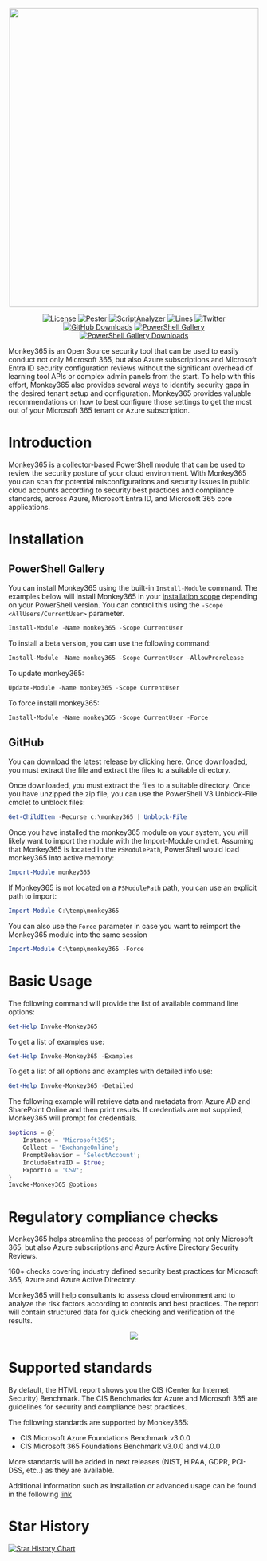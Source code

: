 <p align="center">
  <img src="https://user-images.githubusercontent.com/5271640/181045413-1d17333c-0533-404a-91be-2070ccc6ee29.png" width="500" height="600" />
</p>
<p align="center">
  <a href="https://github.com/silverhack/monkey365"><img alt="License" src="https://img.shields.io/github/license/silverhack/monkey365"></a>
  <a href="https://github.com/silverhack/monkey365"><img alt="Pester" src="https://github.com/silverhack/monkey365/actions/workflows/pester.yml/badge.svg"></a>
  <a href="https://github.com/silverhack/monkey365"><img alt="ScriptAnalyzer" src="https://github.com/silverhack/monkey365/actions/workflows/scriptanalyzer.yml/badge.svg"></a>
  <a href="https://github.com/silverhack/monkey365"><img alt="Lines" src="https://img.shields.io/endpoint?url=https://ghloc.vercel.app/api/silverhack/monkey365/badge?filter=.ps1$,.psm1$&style=flat&logoColor=white&label=Lines%20of%20Code"></a>
  <a href="https://twitter.com/tr1ana"><img alt="Twitter" src="https://img.shields.io/twitter/follow/tr1ana?style=social"></a>
  <a href="https://github.com/silverhack/monkey365/releases"><img alt="GitHub Downloads" src="https://img.shields.io/github/downloads/silverhack/monkey365/total"></a>
  <a href="https://www.powershellgallery.com/packages/monkey365"><img alt="PowerShell Gallery" src="https://img.shields.io/powershellgallery/v/monkey365.svg?label=latest+version"></a>
  <a href="https://www.powershellgallery.com/packages/monkey365"><img alt="PowerShell Gallery Downloads" src="https://img.shields.io/powershellgallery/dt/monkey365.svg?label=downloads"></a>
</p>

<p
  <i>Monkey365</i> is an Open Source security tool that can be used to easily conduct not only Microsoft 365, but also Azure subscriptions and Microsoft Entra ID security configuration reviews without the significant overhead of learning tool APIs or complex admin panels from the start. To help with this effort, Monkey365 also provides several ways to identify security gaps in the desired tenant setup and configuration. Monkey365 provides valuable recommendations on how to best configure those settings to get the most out of your Microsoft 365 tenant or Azure subscription.
</p>

# Introduction

Monkey365 is a collector-based PowerShell module that can be used to review the security posture of your cloud environment. With Monkey365 you can scan for potential misconfigurations and security issues in public cloud accounts according to security best practices and compliance standards, across Azure, Microsoft Entra ID, and Microsoft 365 core applications.

# Installation

## PowerShell Gallery

You can install Monkey365 using the built-in `Install-Module` command. The examples below will install Monkey365 in your  <a href="https://learn.microsoft.com/en-us/powershell/module/powershellget/install-module?view=powershellget-3.x#-scope" target="_blank">installation scope</a> depending on your PowerShell version. You can control this using the `-Scope <AllUsers/CurrentUser>` parameter.

``` powershell
Install-Module -Name monkey365 -Scope CurrentUser
```

To install a beta version, you can use the following command:

``` powershell
Install-Module -Name monkey365 -Scope CurrentUser -AllowPrerelease
```

To update monkey365:

``` powershell
Update-Module -Name monkey365 -Scope CurrentUser
```

To force install monkey365:

``` powershell
Install-Module -Name monkey365 -Scope CurrentUser -Force
```

## GitHub

You can download the latest release by clicking [here](https://github.com/silverhack/monkey365/releases). Once downloaded, you must extract the file and extract the files to a suitable directory.

Once downloaded, you must extract the files to a suitable directory. Once you have unzipped the zip file, you can use the PowerShell V3 Unblock-File cmdlet to unblock files:

``` powershell
Get-ChildItem -Recurse c:\monkey365 | Unblock-File
```

Once you have installed the monkey365 module on your system, you will likely want to import the module with the Import-Module cmdlet. Assuming that Monkey365 is located in the ```PSModulePath```, PowerShell would load monkey365 into active memory:
``` powershell
Import-Module monkey365
```
If Monkey365 is not located on a ```PSModulePath``` path, you can use an explicit path to import:
``` powershell
Import-Module C:\temp\monkey365
```
You can also use the ```Force``` parameter in case you want to reimport the Monkey365 module into the same session
``` powershell
Import-Module C:\temp\monkey365 -Force
```

# Basic Usage

The following command will provide the list of available command line options:

``` powershell
Get-Help Invoke-Monkey365
```

To get a list of examples use:

``` powershell
Get-Help Invoke-Monkey365 -Examples
```

To get a list of all options and examples with detailed info use:


``` powershell
Get-Help Invoke-Monkey365 -Detailed
```

The following example will retrieve data and metadata from Azure AD and SharePoint Online and then print results. If credentials are not supplied, Monkey365 will prompt for credentials.


``` powershell
$options = @{
    Instance = 'Microsoft365';
    Collect = 'ExchangeOnline';
    PromptBehavior = 'SelectAccount';
    IncludeEntraID = $true;
    ExportTo = 'CSV';
}
Invoke-Monkey365 @options
```

# Regulatory compliance checks

Monkey365 helps streamline the process of performing not only Microsoft 365, but also Azure subscriptions and Azure Active Directory Security Reviews.

160+ checks covering industry defined security best practices for Microsoft 365, Azure and Azure Active Directory. 

Monkey365 will help consultants to assess cloud environment and to analyze the risk factors according to controls and best practices. The report will contain structured data for quick checking and verification of the results.

<p align="center">
  <img src="https://silverhack.github.io/monkey365/assets/images/htmlreport.png" />
</p>

# Supported standards

By default, the HTML report shows you the CIS (Center for Internet Security) Benchmark. The CIS Benchmarks for Azure and Microsoft 365 are guidelines for security and compliance best practices.

The following standards are supported by Monkey365:

* CIS Microsoft Azure Foundations Benchmark v3.0.0
* CIS Microsoft 365 Foundations Benchmark v3.0.0 and v4.0.0

More standards will be added in next releases (NIST, HIPAA, GDPR, PCI-DSS, etc..) as they are available.

Additional information such as Installation or advanced usage can be found in the following [link](https://silverhack.github.io/monkey365/)

# Star History

[![Star History Chart](https://api.star-history.com/svg?repos=silverhack/monkey365&type=Date)](https://www.star-history.com/#silverhack/monkey365&Date)
